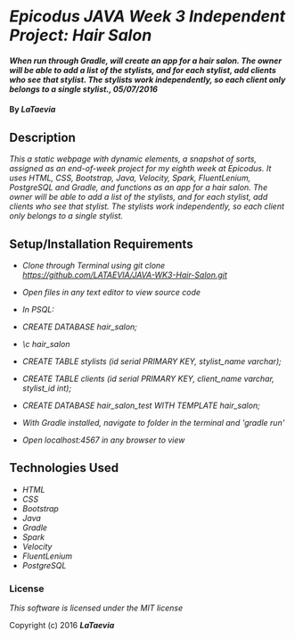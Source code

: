# _Epicodus JAVA Week 3 Independent Project: Hair Salon_

#### _When run through Gradle, will create an app for a hair salon. The owner will be able to add a list of the stylists, and for each stylist, add clients who see that stylist. The stylists work independently, so each client only belongs to a single stylist., 05/07/2016_

#### By _**LaTaevia**_

## Description

_This a static webpage with dynamic elements, a snapshot of sorts, assigned as an end-of-week project for my eighth week at Epicodus. It uses HTML, CSS, Bootstrap, Java, Velocity, Spark, FluentLenium, PostgreSQL and Gradle, and functions as an app for a hair salon. The owner will be able to add a list of the stylists, and for each stylist, add clients who see that stylist. The stylists work independently, so each client only belongs to a single stylist._

## Setup/Installation Requirements

* _Clone through Terminal using git clone https://github.com/LATAEVIA/JAVA-WK3-Hair-Salon.git_
* _Open files in any text editor to view source code_

* _In PSQL:_
* _CREATE DATABASE hair_salon;_
* _\c hair_salon_
* _CREATE TABLE stylists (id serial PRIMARY KEY, stylist_name varchar);_
* _CREATE TABLE clients (id serial PRIMARY KEY, client_name varchar, stylist_id int);_
* _CREATE DATABASE hair_salon_test WITH TEMPLATE hair_salon;_
* _With Gradle installed, navigate to folder in the terminal and 'gradle run'_
* _Open localhost:4567 in any browser to view_

## Technologies Used

* _HTML_
* _CSS_
* _Bootstrap_
* _Java_
* _Gradle_
* _Spark_
* _Velocity_
* _FluentLenium_
* _PostgreSQL_


### License

*This software is licensed under the MIT license*

Copyright (c) 2016 **_LaTaevia_**
